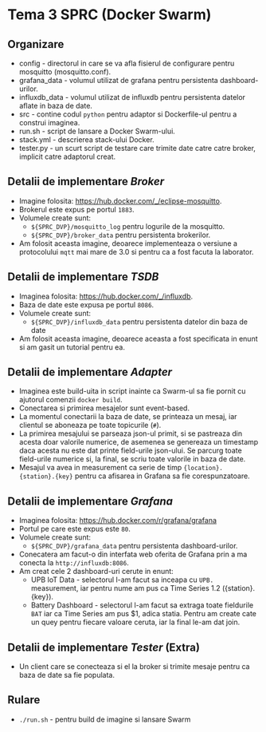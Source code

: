 # Tema 3 SPRC (Docker Swarm)

## Organizare

- config - directorul in care se va afla fisierul de configurare pentru
mosquitto (mosquitto.conf).
- grafana_data - volumul utilizat de grafana pentru persistenta
dashboard-urilor.
- influxdb_data - volumul utilizat de influxdb pentru persistenta
datelor aflate in baza de date.
- src - contine codul `python` pentru adaptor si Dockerfile-ul pentru
a construi imaginea.
- run.sh - script de lansare a Docker Swarm-ului.
- stack.yml - descrierea stack-ului Docker.
- tester.py - un scurt script de testare care trimite date catre catre
broker, implicit catre adaptorul creat.

## Detalii de implementare *Broker*

- Imagine folosita: https://hub.docker.com/_/eclipse-mosquitto.
- Brokerul este expus pe portul `1883`.
- Volumele create sunt:
    - `${SPRC_DVP}/mosquitto_log` pentru logurile de la mosquitto.
    - `${SPRC_DVP}/broker_data` pentru persistenta brokerilor.
- Am folosit aceasta imagine, deoarece implementeaza o versiune a
protocolului `mqtt` mai mare de 3.0 si pentru ca a fost facuta la
laborator.

## Detalii de implementare *TSDB*
- Imaginea folosita: https://hub.docker.com/_/influxdb.
- Baza de date este expusa pe portul `8086`.
- Volumele create sunt:
    - `${SPRC_DVP}/influxdb_data` pentru persistenta datelor din baza
    de date
- Am folosit aceasta imagine, deoarece aceasta a fost specificata in
enunt si am gasit un tutorial pentru ea.

## Detalii de implementare *Adapter*
- Imaginea este build-uita in script inainte ca Swarm-ul sa fie pornit
cu ajutorul comenzii `docker build`.
- Conectarea si primirea mesajelor sunt event-based.
- La momentul conectarii la baza de date, se printeaza un mesaj, iar
clientul se aboneaza pe toate topicurile (`#`).
- La primirea mesajului se parseaza json-ul primit, si se pastreaza din
acesta doar valorile numerice, de asemenea se genereaza un timestamp daca
acesta nu este dat printe field-urile json-ului. Se parcurg toate
field-urile numerice si, la final, se scriu toate valorile in baza de
date.
- Mesajul va avea in measurement ca serie de timp
`{location}.{station}.{key}` pentru ca afisarea in Grafana sa fie
corespunzatoare.

## Detalii de implementare *Grafana*
- Imaginea folosita: https://hub.docker.com/r/grafana/grafana
- Portul pe care este expus este `80`.
- Volumele create sunt:
    - `${SPRC_DVP}/grafana_data` pentru persistenta
    dashboard-urilor.
- Conecatera am facut-o din interfata web oferita de Grafana prin a
ma conecta la `http://influxdb:8086`.
- Am creat cele 2 dashboard-uri cerute in enunt:
    - UPB IoT Data - selectorul l-am facut sa inceapa cu `UPB.`
    measurement, iar pentru nume am pus ca Time Series $1.$2
    ({station}.{key}).
    - Battery Dashboard - selectorul l-am facut sa extraga toate
    fieldurile `BAT` iar ca Time Series am pus $1, adica statia. Pentru
    am create cate un quey pentru fiecare valoare ceruta, iar la final
    le-am dat join.

## Detalii de implementare *Tester* (Extra)
- Un client care se conecteaza si el la broker si trimite mesaje pentru
ca baza de date sa fie populata.

## Rulare
- `./run.sh` - pentru build de imagine si lansare Swarm
